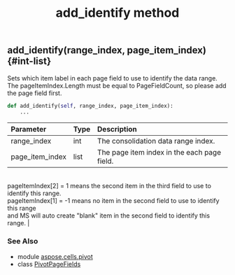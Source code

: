 ﻿---
title: add_identify method
second_title: Aspose.Cells for Python via .NET API References
description: 
type: docs
weight: 20
url: /aspose.cells.pivot/pivotpagefields/add_identify/
is_root: false
---

## add_identify(range_index, page_item_index) {#int-list}

Sets which item label in each page field to use to identify the data range.
The pageItemIndex.Length must be equal to PageFieldCount, so please add the page field first.



```python
def add_identify(self, range_index, page_item_index):
    ...
```


| Parameter | Type | Description |
| :- | :- | :- |
| range_index | int | The consolidation data range index. |
| page_item_index | list | The page item index in the each page field.<br/>pageItemIndex[2] = 1 means the second item in the third field to use to identify this range.<br/>pageItemIndex[1] = -1 means no item in the second field to use to identify this range <br/>and MS will auto create "blank" item in the second field  to identify this range. |



### See Also
* module [aspose.cells.pivot](../../)
* class [PivotPageFields](/cells/python-net/aspose.cells.pivot/pivotpagefields)
